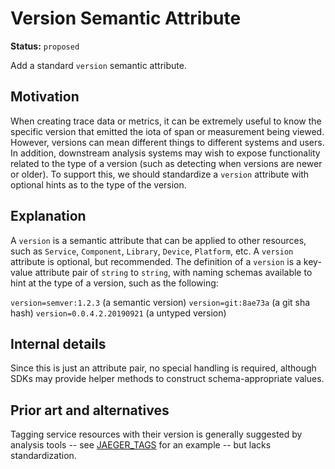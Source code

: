 # Version Semantic Attribute

**Status:** `proposed`

Add a standard `version` semantic attribute.

## Motivation

When creating trace data or metrics, it can be extremely useful to know the specific version that
emitted the iota of span or measurement being viewed. However, versions can mean different things
to different systems and users. In addition, downstream analysis systems may wish to expose
functionality related to the type of a version (such as detecting when versions are newer or older).
To support this, we should standardize a `version` attribute with optional hints as to the type of the
version.

## Explanation

A `version` is a semantic attribute that can be applied to other resources, such as `Service`,
`Component`, `Library`, `Device`, `Platform`, etc. A `version` attribute is optional, but recommended.
The definition of a `version` is a key-value attribute pair of `string` to `string`, with naming schemas
available to hint at the type of a version, such as the following:

`version=semver:1.2.3` (a semantic version)
`version=git:8ae73a` (a git sha hash)
`version=0.0.4.2.20190921` (a untyped version)

## Internal details

Since this is just an attribute pair, no special handling is required, although SDKs may provide helper methods
to construct schema-appropriate values.

## Prior art and alternatives

Tagging service resources with their version is generally suggested by analysis tools -- see [JAEGER_TAGS](https://www.jaegertracing.io/docs/1.8/client-features/) for an example -- but lacks standardization.
